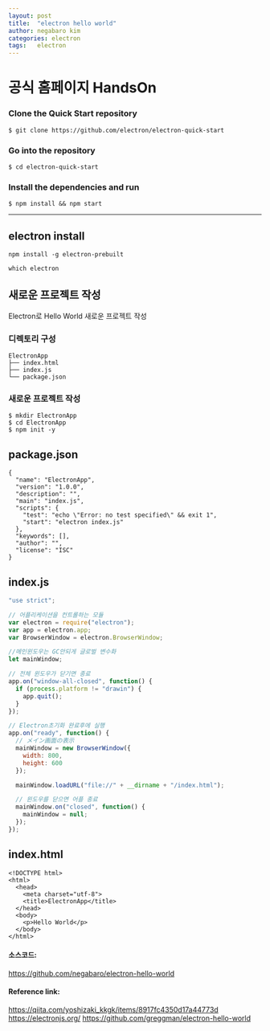 ```yaml
---
layout: post
title:  "electron hello world"
author: negabaro kim
categories: electron
tags:	electron
---
```


# 공식 홈페이지 HandsOn

### Clone the Quick Start repository

```
$ git clone https://github.com/electron/electron-quick-start
```

### Go into the repository

```
$ cd electron-quick-start
```

### Install the dependencies and run

```
$ npm install && npm start
```

---

## electron install


```
npm install -g electron-prebuilt
```

```
which electron
```

## 새로운 프로젝트 작성

Electron로 Hello World
새로운 프로젝트 작성


### 디렉토리 구성

```
ElectronApp
├── index.html
├── index.js
└── package.json
```


### 새로운 프로젝트 작성

```
$ mkdir ElectronApp
$ cd ElectronApp
$ npm init -y
```


## package.json

```
{
  "name": "ElectronApp",
  "version": "1.0.0",
  "description": "",
  "main": "index.js",
  "scripts": {
    "test": "echo \"Error: no test specified\" && exit 1",
    "start": "electron index.js"
  },
  "keywords": [],
  "author": "",
  "license": "ISC"
}

```

## index.js

```js
"use strict";

// 어플리케이션을 컨트롤하는 모듈
var electron = require("electron");
var app = electron.app;
var BrowserWindow = electron.BrowserWindow;

//메인윈도우는 GC안되게 글로벌 변수화
let mainWindow;

// 전체 윈도우가 닫기면 종료
app.on("window-all-closed", function() {
  if (process.platform != "drawin") {
    app.quit();
  }
});

// Electron초기화 완료후에 실행
app.on("ready", function() {
  // メイン画面の表示
  mainWindow = new BrowserWindow({
    width: 800,
    height: 600
  });

  mainWindow.loadURL("file://" + __dirname + "/index.html");

  // 윈도우를 닫으면 어플 종료
  mainWindow.on("closed", function() {
    mainWindow = null;
  });
});

```


## index.html

```
<!DOCTYPE html>
<html>
  <head>
    <meta charset="utf-8">
    <title>ElectronApp</title>
  </head>
  <body>
    <p>Hello World</p>
  </body>
</html>
```


#### 소스코드:

https://github.com/negabaro/electron-hello-world

#### Reference link:

https://qiita.com/yoshizaki_kkgk/items/8917fc4350d17a44773d
https://electronjs.org/
https://github.com/greggman/electron-hello-world